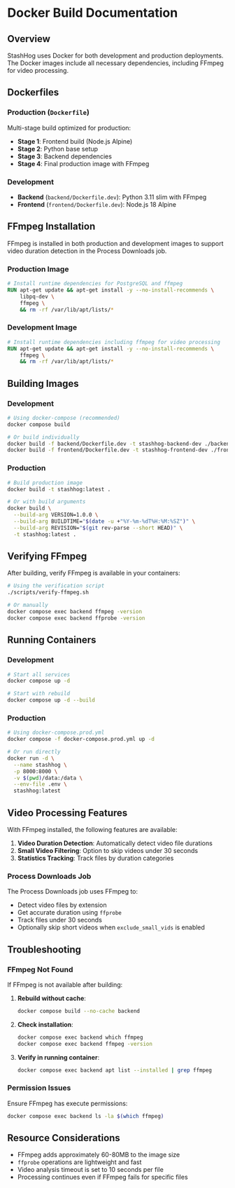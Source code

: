 # Docker Build Documentation

## Overview

StashHog uses Docker for both development and production deployments. The Docker images include all necessary dependencies, including FFmpeg for video processing.

## Dockerfiles

### Production (`Dockerfile`)
Multi-stage build optimized for production:
- **Stage 1**: Frontend build (Node.js Alpine)
- **Stage 2**: Python base setup
- **Stage 3**: Backend dependencies
- **Stage 4**: Final production image with FFmpeg

### Development
- **Backend** (`backend/Dockerfile.dev`): Python 3.11 slim with FFmpeg
- **Frontend** (`frontend/Dockerfile.dev`): Node.js 18 Alpine

## FFmpeg Installation

FFmpeg is installed in both production and development images to support video duration detection in the Process Downloads job.

### Production Image
```dockerfile
# Install runtime dependencies for PostgreSQL and ffmpeg
RUN apt-get update && apt-get install -y --no-install-recommends \
    libpq-dev \
    ffmpeg \
    && rm -rf /var/lib/apt/lists/*
```

### Development Image
```dockerfile
# Install runtime dependencies including ffmpeg for video processing
RUN apt-get update && apt-get install -y --no-install-recommends \
    ffmpeg \
    && rm -rf /var/lib/apt/lists/*
```

## Building Images

### Development
```bash
# Using docker-compose (recommended)
docker compose build

# Or build individually
docker build -f backend/Dockerfile.dev -t stashhog-backend-dev ./backend
docker build -f frontend/Dockerfile.dev -t stashhog-frontend-dev ./frontend
```

### Production
```bash
# Build production image
docker build -t stashhog:latest .

# Or with build arguments
docker build \
  --build-arg VERSION=1.0.0 \
  --build-arg BUILDTIME="$(date -u +"%Y-%m-%dT%H:%M:%SZ")" \
  --build-arg REVISION="$(git rev-parse --short HEAD)" \
  -t stashhog:latest .
```

## Verifying FFmpeg

After building, verify FFmpeg is available in your containers:

```bash
# Using the verification script
./scripts/verify-ffmpeg.sh

# Or manually
docker compose exec backend ffmpeg -version
docker compose exec backend ffprobe -version
```

## Running Containers

### Development
```bash
# Start all services
docker compose up -d

# Start with rebuild
docker compose up -d --build
```

### Production
```bash
# Using docker-compose.prod.yml
docker compose -f docker-compose.prod.yml up -d

# Or run directly
docker run -d \
  --name stashhog \
  -p 8000:8000 \
  -v $(pwd)/data:/data \
  --env-file .env \
  stashhog:latest
```

## Video Processing Features

With FFmpeg installed, the following features are available:

1. **Video Duration Detection**: Automatically detect video file durations
2. **Small Video Filtering**: Option to skip videos under 30 seconds
3. **Statistics Tracking**: Track files by duration categories

### Process Downloads Job

The Process Downloads job uses FFmpeg to:
- Detect video files by extension
- Get accurate duration using `ffprobe`
- Track files under 30 seconds
- Optionally skip short videos when `exclude_small_vids` is enabled

## Troubleshooting

### FFmpeg Not Found
If FFmpeg is not available after building:

1. **Rebuild without cache**:
   ```bash
   docker compose build --no-cache backend
   ```

2. **Check installation**:
   ```bash
   docker compose exec backend which ffmpeg
   docker compose exec backend ffmpeg -version
   ```

3. **Verify in running container**:
   ```bash
   docker compose exec backend apt list --installed | grep ffmpeg
   ```

### Permission Issues
Ensure FFmpeg has execute permissions:
```bash
docker compose exec backend ls -la $(which ffmpeg)
```

## Resource Considerations

- FFmpeg adds approximately 60-80MB to the image size
- `ffprobe` operations are lightweight and fast
- Video analysis timeout is set to 10 seconds per file
- Processing continues even if FFmpeg fails for specific files